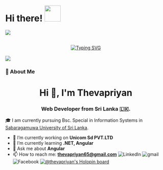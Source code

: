 # Hi there! <img src="https://c.tenor.com/eYRNL1In-ooAAAAM/namaste-covid.gif" width="50px">
<a><img src="https://user-images.githubusercontent.com/73097560/115834477-dbab4500-a447-11eb-908a-139a6edaec5c.gif"></a>  

<br>
<div align="center">
  <a href="https://git.io/typing-svg"><img src="https://readme-typing-svg.demolab.com?font=Fira+Code&size=25&pause=1000&width=435&lines=I'm +a+Software+Engineer;I'm +a+DevOps+Engineer;I'm +a+Machine+Learning+Enthusiastic;I'm+a+Undergraduate+Researcher;Always+a+learner;Never+Stop+Learning;" alt="Typing SVG" /></a>
</div> 
<br>
<a><img src="https://user-images.githubusercontent.com/73097560/115834477-dbab4500-a447-11eb-908a-139a6edaec5c.gif"></a>

### 🚀 About Me
<h1 align="center">Hi 👋, I'm Thevapriyan</h1>
<h3 align="center">Web Developer from Sri Lanka 🇱🇰.</h3>



🎓 I am currently pursuing Bsc. Special in Information Systems in [Sabaragamuwa University of Sri Lanka](https://www.sab.ac.lk/).
- 🔭 I’m currently working on **Unicom Sd PVT.LTD**
- 🌱 I’m currently learning **.NET, Angular**
- 💬 Ask me about **Angular**
- 📫 How to reach me:  **thevapriyan65@gmail.com**
![LinkedIn](https://img.shields.io/badge/LinkedIn-0077B5?style=for-the-badge&logo=linkedin&logoColor=white)
![gmail](https://img.shields.io/badge/Gmail-D14836?style=for-the-badge&logo=Gmail&logoColor=white)
![Facebook](https://img.shields.io/badge/Facebook-1877F2?style=for-the-badge&logo=facebook&logoColor=white)
[![@thevapriyan's Holopin board](https://holopin.me/thevapriyan)](https://holopin.io/@thevapriyan)
